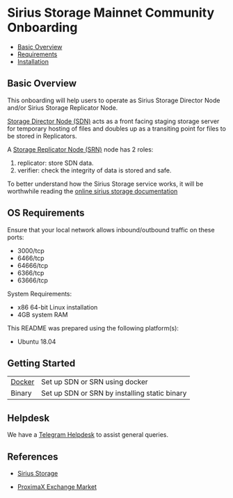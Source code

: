 # Sirius Storage Mainnet Community Onboarding

- [Basic Overview](#basic-overview)
- [Requirements](#os-requirements)
- [Installation](#installation)

## Basic Overview
This onboarding will help users to operate as Sirius Storage Director Node and/or Sirius Storage Replicator Node.

[Storage Director Node (SDN)](https://storagedocs.xpxsirius.io/docs/roles/owner/) acts as a front facing staging storage server for temporary hosting of files and doubles up as a transiting point for files to be stored in Replicators.  

A [Storage Replicator Node (SRN)](https://storagedocs.xpxsirius.io/docs/roles/replicator/) node has 2 roles:

1) replicator: store SDN data.
2) verifier: check the integrity of data is stored and safe.

To better understand how the Sirius Storage service works, it will be worthwhile reading the [online sirius storage documentation](https://storagedocs.xpxsirius.io/) 


## OS Requirements

Ensure that your local network allows inbound/outbound traffic on these ports:
- 3000/tcp
- 6466/tcp
- 64666/tcp
- 6366/tcp
- 63666/tcp

System Requirements:
- x86 64-bit Linux installation
- 4GB system RAM

This README was prepared using the following platform(s):
- Ubuntu 18.04


## Getting Started

| | |
| --- | --- |
| [Docker](docs/docker-method.md) | Set up SDN or SRN using docker |
| Binary | Set up SDN or SRN by installing static binary |


## Helpdesk
We have a [Telegram Helpdesk](https://t.me/proximaxhelpdesk) to assist general queries.

## References
- [Sirius Storage](https://storagedocs.xpxsirius.io/)

- [ProximaX Exchange Market](https://storagedocs.xpxsirius.io/docs/built_in_features/exchange/)
